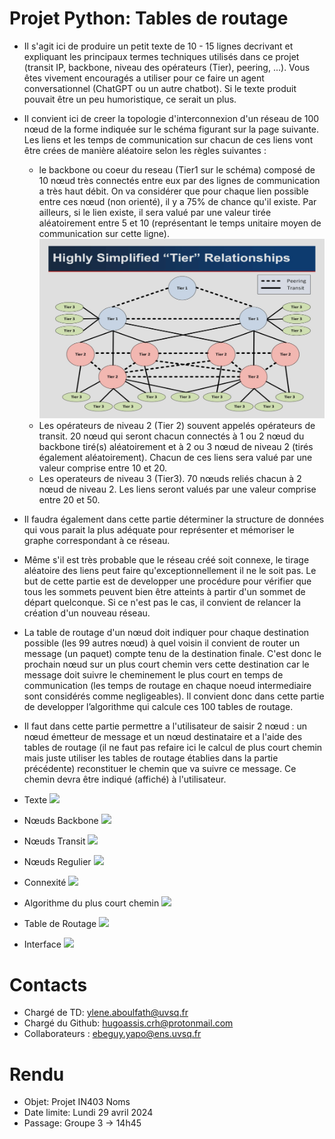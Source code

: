 
# Projet Python: Tables de routage

  - Il s'agit ici de produire un petit texte de 10 - 15 lignes decrivant et expliquant les principaux termes techniques utilisés dans ce projet (transit IP, backbone, niveau des opérateurs (Tier), peering, ...). Vous êtes vivement encouragés a utiliser pour ce faire un agent conversationnel (ChatGPT ou un autre chatbot). Si le texte produit pouvait être un peu humoristique, ce serait un plus.
  - Il convient ici de creer la topologie d'interconnexion d'un réseau de 100 nœud de la forme indiquée sur le schéma figurant sur la page suivante. Les liens et les temps de communication sur chacun de ces liens vont être crées de manière aléatoire selon les règles suivantes :
    - le backbone ou coeur du reseau (Tier1 sur le schéma) composé de 10 nœud très connectés entre eux par des lignes de communication a très haut débit. On va considérer que pour chaque lien possible entre ces nœud (non orienté), il y a 75% de chance qu'il existe. Par ailleurs, si le lien existe, il sera valué par une valeur tirée aléatoirement entre 5 et 10 (représentant le temps unitaire moyen de communication sur cette ligne).
    ![Figure1](embed/Figure%201.jpg)
    - Les opérateurs de niveau 2 (Tier 2) souvent appelés opérateurs de transit. 20 nœud qui seront chacun connectés à 1 ou 2 nœud du backbone tiré(s) aléatoirement et à 2 ou 3 nœud de niveau 2 (tirés également aléatoirement). Chacun de ces liens sera valué par une valeur comprise entre 10 et 20.
    - Les operateurs de niveau 3 (Tier3). 70 nœuds reliés chacun à 2 nœud de niveau 2. Les liens seront valués par une valeur comprise entre 20 et 50. 
  - Il faudra également dans cette partie déterminer la structure de données qui vous parait la plus adéquate pour représenter et mémoriser le graphe correspondant à ce réseau.
  - Même s'il est très probable que le réseau créé soit connexe, le tirage aléatoire des liens peut faire qu'exceptionnellement il ne le soit pas. Le but de cette partie est de developper une procédure pour vérifier que tous les sommets peuvent bien être atteints à partir d'un sommet de départ quelconque. Si ce n'est pas le cas, il convient de relancer la création d'un nouveau réseau.
  - La table de routage d'un nœud doit indiquer pour chaque destination possible (les 99 autres nœud) à quel voisin il convient de router un message (un paquet) compte tenu de la destination finale. C'est donc le prochain nœud sur un plus court chemin vers cette destination car le message doit suivre le cheminement le plus court en temps de communication (les temps de routage en chaque noeud intermediaire sont considérés comme negligeables). Il convient donc dans cette partie de developper l’algorithme qui calcule ces 100 tables de routage.
  - Il faut dans cette partie permettre a l'utilisateur de saisir 2 nœud : un nœud émetteur de message et un nœud destinataire et a l'aide des tables de routage (il ne faut pas refaire ici le calcul de plus court chemin mais juste utiliser les tables de routage établies dans la partie précédente) reconstituer le chemin que va suivre ce message. Ce chemin devra être indiqué (affiché) à l'utilisateur.

  - Texte ![](https://img.shields.io/badge/Status-todo-red)
  - Nœuds Backbone ![](https://img.shields.io/badge/Status-Completed-green)
  - Nœuds Transit ![](https://img.shields.io/badge/Status-Completed-green)
  - Nœuds Regulier ![](https://img.shields.io/badge/Status-Completed-green)
  - Connexité ![](https://img.shields.io/badge/Status-Completed-green)
  - Algorithme du plus court chemin ![](https://img.shields.io/badge/Status-Completed-green)
  - Table de Routage ![](https://img.shields.io/badge/Status-Completed-green)
  - Interface ![](https://img.shields.io/badge/Status-Optional-purple)

# Contacts
  - Chargé de TD: ylene.aboulfath@uvsq.fr
  - Chargé du Github: hugoassis.crh@protonmail.com
  - Collaborateurs : ebeguy.yapo@ens.uvsq.fr

# Rendu
  - Objet: Projet IN403 Noms
  - Date limite: Lundi 29 avril 2024
  - Passage: Groupe 3 -> 14h45
